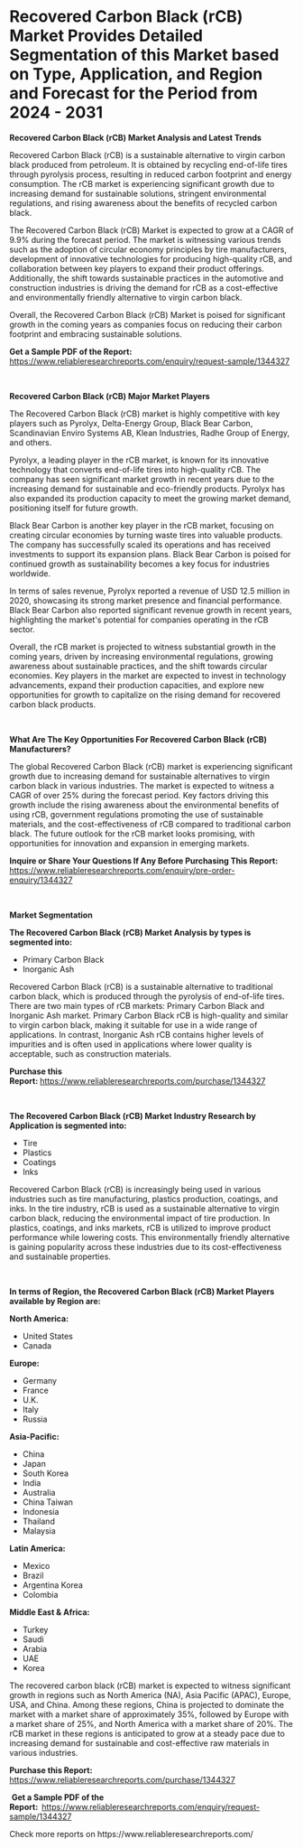 <p><h1>Recovered Carbon Black (rCB) Market Provides Detailed Segmentation of this Market based on Type, Application, and Region and Forecast for the Period from 2024 - 2031</h1></p><p><strong>Recovered Carbon Black (rCB) Market Analysis and Latest Trends</strong></p>
<p><p>Recovered Carbon Black (rCB) is a sustainable alternative to virgin carbon black produced from petroleum. It is obtained by recycling end-of-life tires through pyrolysis process, resulting in reduced carbon footprint and energy consumption. The rCB market is experiencing significant growth due to increasing demand for sustainable solutions, stringent environmental regulations, and rising awareness about the benefits of recycled carbon black.</p><p>The Recovered Carbon Black (rCB) Market is expected to grow at a CAGR of 9.9% during the forecast period. The market is witnessing various trends such as the adoption of circular economy principles by tire manufacturers, development of innovative technologies for producing high-quality rCB, and collaboration between key players to expand their product offerings. Additionally, the shift towards sustainable practices in the automotive and construction industries is driving the demand for rCB as a cost-effective and environmentally friendly alternative to virgin carbon black.</p><p>Overall, the Recovered Carbon Black (rCB) Market is poised for significant growth in the coming years as companies focus on reducing their carbon footprint and embracing sustainable solutions.</p></p>
<p><strong>Get a Sample PDF of the Report:&nbsp;</strong> <a href="https://www.reliableresearchreports.com/enquiry/request-sample/1344327">https://www.reliableresearchreports.com/enquiry/request-sample/1344327</a></p>
<p>&nbsp;</p>
<p><strong>Recovered Carbon Black (rCB) Major Market Players</strong></p>
<p><p>The Recovered Carbon Black (rCB) market is highly competitive with key players such as Pyrolyx, Delta-Energy Group, Black Bear Carbon, Scandinavian Enviro Systems AB, Klean Industries, Radhe Group of Energy, and others.</p><p>Pyrolyx, a leading player in the rCB market, is known for its innovative technology that converts end-of-life tires into high-quality rCB. The company has seen significant market growth in recent years due to the increasing demand for sustainable and eco-friendly products. Pyrolyx has also expanded its production capacity to meet the growing market demand, positioning itself for future growth.</p><p>Black Bear Carbon is another key player in the rCB market, focusing on creating circular economies by turning waste tires into valuable products. The company has successfully scaled its operations and has received investments to support its expansion plans. Black Bear Carbon is poised for continued growth as sustainability becomes a key focus for industries worldwide.</p><p>In terms of sales revenue, Pyrolyx reported a revenue of USD 12.5 million in 2020, showcasing its strong market presence and financial performance. Black Bear Carbon also reported significant revenue growth in recent years, highlighting the market's potential for companies operating in the rCB sector.</p><p>Overall, the rCB market is projected to witness substantial growth in the coming years, driven by increasing environmental regulations, growing awareness about sustainable practices, and the shift towards circular economies. Key players in the market are expected to invest in technology advancements, expand their production capacities, and explore new opportunities for growth to capitalize on the rising demand for recovered carbon black products.</p></p>
<p>&nbsp;</p>
<p><strong>What Are The Key Opportunities For Recovered Carbon Black (rCB) Manufacturers?</strong></p>
<p><p>The global Recovered Carbon Black (rCB) market is experiencing significant growth due to increasing demand for sustainable alternatives to virgin carbon black in various industries. The market is expected to witness a CAGR of over 25% during the forecast period. Key factors driving this growth include the rising awareness about the environmental benefits of using rCB, government regulations promoting the use of sustainable materials, and the cost-effectiveness of rCB compared to traditional carbon black. The future outlook for the rCB market looks promising, with opportunities for innovation and expansion in emerging markets.</p></p>
<p><strong>Inquire or Share Your Questions If Any Before Purchasing This Report:</strong> <a href="https://www.reliableresearchreports.com/enquiry/pre-order-enquiry/1344327">https://www.reliableresearchreports.com/enquiry/pre-order-enquiry/1344327</a></p>
<p>&nbsp;</p>
<p><strong>Market Segmentation</strong></p>
<p><strong>The Recovered Carbon Black (rCB) Market Analysis by types is segmented into:</strong></p>
<p><ul><li>Primary Carbon Black</li><li>Inorganic Ash</li></ul></p>
<p><p>Recovered Carbon Black (rCB) is a sustainable alternative to traditional carbon black, which is produced through the pyrolysis of end-of-life tires. There are two main types of rCB markets: Primary Carbon Black and Inorganic Ash market. Primary Carbon Black rCB is high-quality and similar to virgin carbon black, making it suitable for use in a wide range of applications. In contrast, Inorganic Ash rCB contains higher levels of impurities and is often used in applications where lower quality is acceptable, such as construction materials.</p></p>
<p><strong>Purchase this Report:&nbsp;</strong><a href="https://www.reliableresearchreports.com/purchase/1344327">https://www.reliableresearchreports.com/purchase/1344327</a></p>
<p>&nbsp;</p>
<p><strong>The Recovered Carbon Black (rCB) Market Industry Research by Application is segmented into:</strong></p>
<p><ul><li>Tire</li><li>Plastics</li><li>Coatings</li><li>Inks</li></ul></p>
<p><p>Recovered Carbon Black (rCB) is increasingly being used in various industries such as tire manufacturing, plastics production, coatings, and inks. In the tire industry, rCB is used as a sustainable alternative to virgin carbon black, reducing the environmental impact of tire production. In plastics, coatings, and inks markets, rCB is utilized to improve product performance while lowering costs. This environmentally friendly alternative is gaining popularity across these industries due to its cost-effectiveness and sustainable properties.</p></p>
<p>&nbsp;</p>
<p><strong>In terms of Region, the Recovered Carbon Black (rCB) Market Players available by Region are:</strong></p>
<p>
    <p> <strong> North America: </strong>
        <ul>
            <li>United States</li>
            <li>Canada</li>
        </ul>
        </p> 
    <p> <strong> Europe: </strong>
        <ul>
            <li>Germany</li>
            <li>France</li>
            <li>U.K.</li>
            <li>Italy</li>
            <li>Russia</li>
        </ul>
        </p> 
    <p> <strong> Asia-Pacific: </strong>
        <ul>
            <li>China</li>
            <li>Japan</li>
            <li>South Korea</li>
            <li>India</li>
            <li>Australia</li>
            <li>China Taiwan</li>
            <li>Indonesia</li>
            <li>Thailand</li>
            <li>Malaysia</li>
        </ul>
        </p> 
    <p> <strong> Latin America: </strong>
        <ul>
            <li>Mexico</li>
            <li>Brazil</li>
            <li>Argentina Korea</li>
            <li>Colombia</li>
        </ul>
        </p> 
    <p> <strong> Middle East & Africa: </strong>
        <ul>
            <li>Turkey</li>
            <li>Saudi</li>
            <li>Arabia</li>
            <li>UAE</li>
            <li>Korea</li>
        </ul>
    </p>
    </p>
<p><p>The recovered carbon black (rCB) market is expected to witness significant growth in regions such as North America (NA), Asia Pacific (APAC), Europe, USA, and China. Among these regions, China is projected to dominate the market with a market share of approximately 35%, followed by Europe with a market share of 25%, and North America with a market share of 20%. The rCB market in these regions is anticipated to grow at a steady pace due to increasing demand for sustainable and cost-effective raw materials in various industries.</p></p>
<p><strong>Purchase this Report: </strong><a href="https://www.reliableresearchreports.com/purchase/1344327">https://www.reliableresearchreports.com/purchase/1344327</a></p>
<p>&nbsp;<strong>Get a Sample PDF of the Report:&nbsp;&nbsp;</strong><a href="https://www.reliableresearchreports.com/enquiry/request-sample/1344327">https://www.reliableresearchreports.com/enquiry/request-sample/1344327</a></p>
<p><strong></strong></p>
<p>Check more reports on https://www.reliableresearchreports.com/</p>